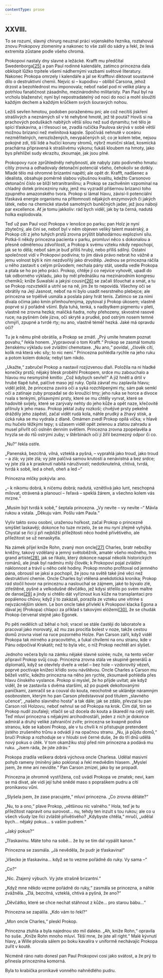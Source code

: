 ```yaml
---
contentType: prose
---
```


## XXVIII.

To se rozumí, slavný chirurg neuznal práci vojenského řezníka, roztahoval znovu Prokopovy zlomeniny a nakonec to vše zalil do sádry a řekl, že levá extremita zůstane podle všeho chromá.

Prokopovi nastaly dny slavné a ležácké. Krafft mu předčítal Swedenborga[\[25\]](./resources/undefined) a pan Paul rodinné kalendáře, zatímco princezna dala obklopit lůžko trpitele všemi nádhernými vazbami světové literatury. Nakonec Prokopa omrzely i kalendáře a jal se Krafftovi diktovat soustavné dílo o destruktivní chemii. Nejvíc si – kupodivu – oblíbil Carsona, jehož drzost a bezohlednost mu imponovala; neboť našel pod ní veliké plány a potrhlou fanatičnost zásadního, mezinárodního militaristy. Pan Paul byl na vrcholu blaženství; nyní byl nepostradatelný od noci do noci a mohl sloužiti každým dechem a každým krůčkem svých šouravých nohou.

Ležíš sevřen hmotou, podoben poraženému pni; ale což necítíš jiskření strašlivých a neznámých sil v té nehybné hmotě, jež tě poutá? Hovíš si na prachových poduškách nabitých větší silou než sud dynamitu; tvé tělo je spící třaskavina, a i třesoucí se, zvadlá ručička Paulova skrývá v sobě větší možnou brizanci než melinitová kapsle. Spočíváš nehnutě v oceánu nezměřitelných, nerozložených, nevypáčených sil; co je kolem tebe, nejsou pokojné zdi, tiší lidé a hučící koruny stromů, nýbrž muniční sklad, kosmická prachárna připravená k strašlivému výkonu; ťukáš kloubem na hmoty, jako bys přehlížel sudy ekrazitu, zkoumaje, jak jsou plné.

Prokopovy ruce zprůhledněly nehybností, ale nabyly zato podivného hmatu: cítily zrovna a odhadovaly detonační potenciál všeho, čehokoliv se dotkly. Mladé tělo má ohromné brizantní napětí; ale opět dr. Krafft, nadšenec a idealista, obsahuje poměrně slabou výbušnou kvalitu, kdežto Carsonovo detonační číslo se blíží tetranitranilinu; a Prokop se zachvěním vzpomínal na chladný dotek princezniny ruky, jenž mu vyzradil příšernou brizanci toho zpupného amazonského tvora. Prokop si lámal hlavu, závisí-li potenciální třaskavá energie organismu na přítomnosti nějakých enzymových či jakých látek, nebo na chemické stavbě samotných buněčných jader, jež jsou náboji par excellence. Ať je tomu jakkoliv: rád bych viděl, jak by ta černá, nadutá holka explodovala.

Teď už pan Paul vozí Prokopa v lenošce po parku; pan Holz je nyní zbytečný, ale činí se, neboť byl v něm objeven veliký talent masérský, a Prokop cítí z jeho tuhých prstů zrovna prýštit blahodárnou explozivní sílu. Potká-li někdy princezna pacienta v parku, promluví něco s dokonalou a přesně odměřenou zdvořilostí, a Prokop k svému vzteku nikdy nepochopí, jak se to dělá; neboť sám je buď příliš hrubý, nebo příliš sdílný. Ostatní společnost vidí v Prokopovi podivína; to jim dává právo nebrat ho vážně a jemu volnost býti k nim nezdvořilý jako drvoštěp. Jednou se princezna ráčila u něho zastavit s celým průvodem; nechala pány stát, usedla vedle Prokopa a ptala se ho po jeho práci. Prokop, chtěje jí co nejvíce vyhovět, upadl do tak odborného výkladu, jako by měl přednášku na mezinárodním kongresu chemiků; kníže Suwalski a jakýsi cousin[\[26\]](./resources/undefined) se začali šťouchat a smát, a tu se Prokop rozvzteklil a utrhl se na ně, jim že to nepovídá. Všechny oči se obrátily na Její Jasnost, neboť na ní bylo usadit nesrstného plebejce; ale princezna se trpělivě usmála a poslala pány hrát tenis. Zatímco se za nimi dívala očima jako kmín přimhouřenýma, zpytoval ji Prokop úkosem; vlastně poprvé si jí pořádně všiml. Byla tuhá, tenká, s nadbytkem pigmentu v pleti, vlastně ne zrovna hezká; maličká ňadra, nohy přehozeny, skvostné rasové ruce; na pyšném čele jizva, oči skryté a prudké, pod ostrým nosem temné chmýří, zpupné a tvrdé rty; nu ano, vlastně téměř hezká. Jaké má opravdu oči?

Tu je k němu plně obrátila, a Prokop se zmátl. „Prý umíte hmatem poznat povahu,“ řekla honem. „Vypravoval o tom Krafft.“ Prokop se zasmál tomuto ženskému výkladu své zvláštní chemotaxe. „Nu ano,“ povídal, „člověk cítí, kolik má která věc síly; to nic není.“ Princezna pohlédla rychle na jeho ruku a potom kolem dokola; nebyl tam nikdo.

„Ukažte,“ zabručel Prokop a nastavil rozjizvenou dlaň. Položila na ni hladké konečky prstů; nějaký blesk proběhl Prokopem, srdce mu zabouchalo a hlavou mu nesmyslně kmitlo: „Což kdybych sevřel!“ A již hnětl a drtil v hrubé tlapě tuhé, palčivé maso její ruky. Opilá závrať mu zaplavila hlavu; viděl ještě, že princezna zavírá oči a syká rozchlípenými rty, sám pak semkl oči a zatínaje zuby propadal se do kroužící tmy; jeho ruka se horce a divoce rvala s tenkými, přísavnými prsty, které se mu chtěly vyrvat, které se hadovitě svíjely, které se zarývaly nehty do jeho kůže a opět naze, křečovitě přilnuly k jeho masu. Prokop jektal zuby rozkoší; chvějivé prsty pekelně dráždily jeho zápěstí, začal vidět rudá kola, náhle prudký a žhavý stisk, a úzká ruka se mu vydrala z dlaně. Omámen zvedl Prokop opilá víčka; v hlavě mu hučelo těžkými tepy; s úžasem viděl opět zelenou a zlatou zahradu a musel přivřít oči oslněn denním světlem. Princezna zrovna zpopelavěla a hryzla se do rtů ostrými zuby; v štěrbinách očí jí žířil bezmezný odpor či co.

„Nu?“ řekla ostře.

„Panenská, bezcitná, vilná, vzteklá a pyšná, – vyprahlá jako troud, jako troud – a zlá; vy jste zlá; vy jste palčivá samou krutostí a nenávistná a bez srdce; vy jste zlá a k prasknutí nabitá náruživostí; nedotknutelná, chtivá, tvrdá, tvrdá k sobě, led a oheň, oheň a led –“

Princezna mlčky pokývla: ano.

„– k nikomu dobrá, k ničemu dobrá; nadutá, vznětlivá jako lunt, neschopná milovat, otrávená a planoucí – řeřavá – speklá žárem, a všechno kolem vás mrzne.“

„Musím být tvrdá k sobě,“ šeptala princezna. „Vy nevíte – vy nevíte –“ Mávla rukou a vstala. „Děkuju vám. Pošlu vám Paula.“

Vyliv takto svou osobní, uraženou hořkost, začal Prokop o princezně smýšlet laskavěji; dokonce ho tuze mrzelo, že se mu nyní zřejmě vyhýbá. Chystal se říci jí při nejbližší příležitosti něco hodně přívětivého, ale příležitost se už nenaskytla.

Na zámek přijel kníže Rohn, zvaný mon oncle[\[27\]](./resources/undefined) Charles, bratr nebožky kněžny, takový vzdělaný a jemný světoběžník, amatér všeho možného, tres grand artiste[\[28\]](./resources/undefined), jak se říkalo, který dokonce napsal několik historických románů, ale jinak byl nadmíru milý člověk; k Prokopovi pojal zvláštní náklonnost a trávil u něho celé hodiny. Prokop mnoho profitoval od jemného pána, obrousil se jaksi a pochopil, že jsou na světě také jiné věci než destruktivní chemie. Oncle Charles byl vtělená anekdotická kronika; Prokop rád stočil hovor na princeznu a naslouchal se zájmem, jaké to bývalo zlé, ztřeštěné, pyšné a velkodušné děvčátko, jež kdysi střelilo po svém maître de danse[\[29\]](./resources/undefined) a jindy si chtělo dát vyříznout kus kůže na transplantaci pro popálenou chůvu; když jí to zakázali, porazila ze vzteku une vitrine s nejvzácnějším sklem. Le bon oncle také přivlekl k Prokopovi klacka Egona a dával jej (Prokopa) chlapci za příklad s takovými elóžemi[\[30\]](./resources/undefined), že se chudák Prokop červenal stejně jako Egonek.

Po pěti nedělích už běhal o holi; vracel se stále častěji do laboratoře a pracoval jako morovatý, až mu zas procitla bolest v noze, takže cestou domů zrovna visel na ruce pozorného Holze. Pan Carson zářil, když viděl Prokopa tak mírného a pracovitého, a ťukal chvílemi na onu stranu, kde v Pánu odpočíval Krakatit; než to byla věc, o níž Prokop nechtěl ani slyšet.

Jednoho večera bylo na zámku nějaké slavné soirée; nuže, na tento večer připravil Prokop svůj coup. Princezna zrovna stála ve skupině generálů a diplomatů, když se otevřely dveře a vešel – bez hole – vzdorovitý vězeň, poprvé poctívaje knížecí křídlo svou návštěvou. Oncle Charles a Carson mu běželi vstříc, kdežto princezna na něho jen rychle, zkoumavě pohlédla přes hlavu čínského vyslance. Prokop si myslel, že ho přijde uvítat; ale když viděl, že se zastavila s dvěma staršími, až po pupek dekoltovanými paničkami, zamračil se a couval do kouta, neochotně se ukláněje náramným osobnostem, kterým ho pan Carson představoval pod titulem „slavného učence“, „našeho slavného hosta“ a tak dále; jak se zdálo, převzal tu pan Carson roli Holzovu, neboť nehnul se od Prokopa na krok. Čím dál, tím se Prokop nudil zoufaleji; vtlačil se už docela do kouta a škaredil na celý svět. Teď mluví princezna s nějakými arcihodnostáři, jeden z nich je dokonce admirál a druhý veliké zahraniční zvíře; princezna se kvapně podívá stranou, kde se kaboní Prokop, ale v tu chvíli k ní přistupuje pretendent jistého zrušeného trůnu a odvádí ji na opačnou stranu. „Nu, já půjdu domů,“ bručí Prokop a rozhoduje se v hloubi své černé duše, že do tří dnů udělá nový pokus o útěk. V tom okamžiku stojí před ním princezna a podává mu ruku. „Jsem ráda, že jste zdráv.“

Prokopa zradila veškera dobrá výchova oncle Charlesa. Udělal masivní pohyb rameny (míněný jako poklona) a řekl medvědím hlasem. „Myslel jsem, že mne ani nevidíte.“ Pan Carson zmizel, jako by se propadl.

Princezna je ohromně vystřižena, což uvádí Prokopa ve zmatek; neví, kam se má dívat, ale vidí její tuhé snědé maso s popraškem pudru a cítí pronikavou vůni.

„Slyšela jsem, že zase pracujete,“ mluví princezna. „Co zrovna děláte?“

„Nu, to a ono,“ plave Prokop, „většinou nic valného.“ Hola, teď je tu příležitost napravit onu surovost… nu, tehdy ten inzult s tou rukou; ale co u všech všudy lze říci zvláště přívětivého? „Kdybyste chtěla,“ mručí, „udělal bych… nějaký pokus… s vaším pudrem.“

„Jaký pokus?“

„Třaskavinu. Máte toho na sobě… že by se tím dal vypálit kanon.“

Princezna se zasmála. „Já nevěděla, že pudr je třaskavina!“

„Všecko je třaskavina… když se to vezme pořádně do ruky. Vy sama –“

„Co?“

„Nic. Ztajený výbuch. Vy jste strašně brizantní.“

„Když mne někdo vezme pořádně do ruky,“ zasmála se princezna, a náhle zvážněla. „Zlá, bezcitná, vzteklá, chtivá a pyšná, že ano?“

„Děvčátko, které se chce nechat stáhnout z kůže… pro starou bábu…“

Princezna se zapálila. „Kdo vám to řekl?“

„Mon oncle Charles,“ pleskl Prokop.

Princezna ztuhla a byla najednou sto mil daleko. „Ah, kníže Rohn,“ opravila ho suše. „Kníže Rohn mnoho mluví. Těší mne, že jste all right.“ Malé kývnutí hlavy, a Wille plovala sálem po boku kavalíra v uniformě nechávajíc Prokopa zuřit v koutě.

Nicméně ráno nato donesl pan Paul Prokopovi cosi jako svátost, a že prý to přinesla princeznina komorná.

Byla to krabička pronikavě vonného nahnědlého pudru.
